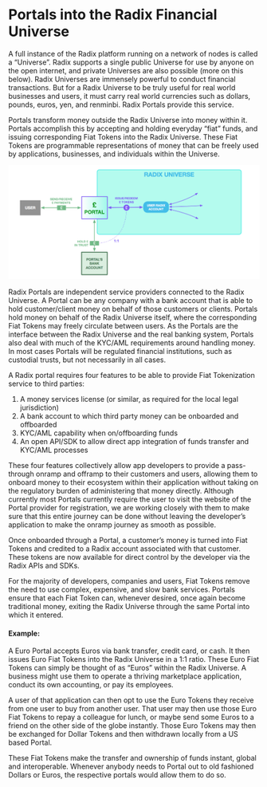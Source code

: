 # Portals into the Radix Financial Universe

A full instance of the Radix platform running on a network of nodes is called a “Universe”. Radix supports a single public Universe for use by anyone on the open internet, and private Universes are also possible \(more on this below\). Radix Universes are immensely powerful to conduct financial transactions. But for a Radix Universe to be truly useful for real world businesses and users, it must carry real world currencies such as dollars, pounds, euros, yen, and renminbi. Radix Portals provide this service.

Portals transform money outside the Radix Universe into money within it. Portals accomplish this by accepting and holding everyday “fiat” funds, and issuing corresponding Fiat Tokens into the Radix Universe. These Fiat Tokens are programmable representations of money that can be freely used by applications, businesses, and individuals within the Universe.

![](../../.gitbook/assets/screen-shot-2019-04-01-at-10.28.15-am.png)

Radix Portals are independent service providers connected to the Radix Universe. A Portal can be any company with a bank account that is able to hold customer/client money on behalf of those customers or clients. Portals hold money on behalf of the Radix Universe itself, where the corresponding Fiat Tokens may freely circulate between users. As the Portals are the interface between the Radix Universe and the real banking system, Portals also deal with much of the KYC/AML requirements around handling money. In most cases Portals will be regulated financial institutions, such as custodial trusts, but not necessarily in all cases.

A Radix portal requires four features to be able to provide Fiat Tokenization service to third parties:

1. A money services license \(or similar, as required for the local legal jurisdiction\)
2. A bank account to which third party money can be onboarded and offboarded
3. KYC/AML capability when on/offboarding funds
4. An open API/SDK to allow direct app integration of funds transfer and KYC/AML processes

These four features collectively allow app developers to provide a pass-through onramp and offramp to their customers and users, allowing them to onboard money to their ecosystem within their application without taking on the regulatory burden of administering that money directly. Although currently most Portals currently require the user to visit the website of the Portal provider for registration, we are working closely with them to make sure that this entire journey can be done without leaving the developer’s application to make the onramp journey as smooth as possible.

Once onboarded through a Portal, a customer’s money is turned into Fiat Tokens and credited to a Radix account associated with that customer. These tokens are now available for direct control by the developer via the Radix APIs and SDKs.

For the majority of developers, companies and users, Fiat Tokens remove the need to use complex, expensive, and slow bank services. Portals ensure that each Fiat Token can, whenever desired, once again become traditional money, exiting the Radix Universe through the same Portal into which it entered.

#### Example:

A Euro Portal accepts Euros via bank transfer, credit card, or cash. It then issues Euro Fiat Tokens into the Radix Universe in a 1:1 ratio. These Euro Fiat Tokens can simply be thought of as “Euros” within the Radix Universe. A business might use them to operate a thriving marketplace application, conduct its own accounting, or pay its employees.

A user of that application can then opt to use the Euro Tokens they receive from one user to buy from another user. That user may then use those Euro Fiat Tokens to repay a colleague for lunch, or maybe send some Euros to a friend on the other side of the globe instantly. Those Euro Tokens may then be exchanged for Dollar Tokens and then withdrawn locally from a US based Portal.

These Fiat Tokens make the transfer and ownership of funds instant, global and interoperable. Whenever anybody needs to Portal out to old fashioned Dollars or Euros, the respective portals would allow them to do so.

